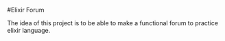 #Elixir Forum

The idea of this project is to be able to make a functional forum to practice elixir language.
